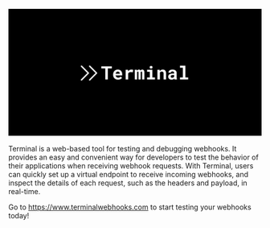 ![Terminal](public/images/Terminal.png)

Terminal is a web-based tool for testing and debugging webhooks. It provides an easy and convenient way for developers to test the behavior of their applications when receiving webhook requests. With Terminal, users can quickly set up a virtual endpoint to receive incoming webhooks, and inspect the details of each request, such as the headers and payload, in real-time.

Go to https://www.terminalwebhooks.com to start testing your webhooks today!
